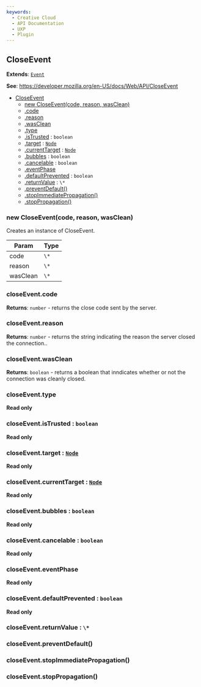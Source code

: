 ```yaml
---
keywords:
  - Creative Cloud
  - API Documentation
  - UXP
  - Plugin
---
```



<a name="closeevent" id="closeevent"></a>

## CloseEvent

**Extends**: [`Event`](#event)

**See**: https://developer.mozilla.org/en-US/docs/Web/API/CloseEvent

* [CloseEvent](#CloseEvent)
    * [new CloseEvent(code, reason, wasClean)](#new-closeevent-new)
    * [.code](#closeevent-code)
    * [.reason](#closeevent-reason)
    * [.wasClean](#closeevent-wasclean)
    * [.type](#event-type)
    * [.isTrusted](#event-istrusted) : `boolean`
    * [.target](#Event+target) : [`Node`](#node)
    * [.currentTarget](#Event+currentTarget) : [`Node`](#node)
    * [.bubbles](#event-bubbles) : `boolean`
    * [.cancelable](#event-cancelable) : `boolean`
    * [.eventPhase](#event-eventphase)
    * [.defaultPrevented](#event-defaultprevented) : `boolean`
    * [.returnValue](#event-returnvalue) : `\*`
    * [.preventDefault()](#event-preventdefault)
    * [.stopImmediatePropagation()](#event-stopimmediatepropagation)
    * [.stopPropagation()](#event-stoppropagation)

<a name="new-closeevent-new" id="new-closeevent-new"></a>

### new CloseEvent(code, reason, wasClean)
Creates an instance of CloseEvent.

| Param | Type |
| --- | --- |
| code | `\*` |
| reason | `\*` |
| wasClean | `\*` |

<a name="closeevent-code" id="closeevent-code"></a>

### closeEvent.code

**Returns**: `number` - returns the close code sent by the server.

<a name="closeevent-reason" id="closeevent-reason"></a>

### closeEvent.reason

**Returns**: `number` - returns the string indicating the reason the server closed the connection..

<a name="closeevent-wasclean" id="closeevent-wasclean"></a>

### closeEvent.wasClean

**Returns**: `boolean` - returns a boolean that inndicates whether or not the connection was cleanly closed.

<a name="event-type" id="event-type"></a>

### closeEvent.type

**Read only**

<a name="event-istrusted" id="event-istrusted"></a>

### closeEvent.isTrusted : `boolean`

**Read only**

<a name="event-target" id="event-target"></a>

### closeEvent.target : [`Node`](#node)

**Read only**

<a name="event-currenttarget" id="event-currenttarget"></a>

### closeEvent.currentTarget : [`Node`](#node)

**Read only**

<a name="event-bubbles" id="event-bubbles"></a>

### closeEvent.bubbles : `boolean`

**Read only**

<a name="event-cancelable" id="event-cancelable"></a>

### closeEvent.cancelable : `boolean`

**Read only**

<a name="event-eventphase" id="event-eventphase"></a>

### closeEvent.eventPhase

**Read only**

<a name="event-defaultprevented" id="event-defaultprevented"></a>

### closeEvent.defaultPrevented : `boolean`

**Read only**

<a name="event-returnvalue" id="event-returnvalue"></a>

### closeEvent.returnValue : `\*`

<a name="event-preventdefault" id="event-preventdefault"></a>

### closeEvent.preventDefault()

<a name="event-stopimmediatepropagation" id="event-stopimmediatepropagation"></a>

### closeEvent.stopImmediatePropagation()

<a name="event-stoppropagation" id="event-stoppropagation"></a>

### closeEvent.stopPropagation()

